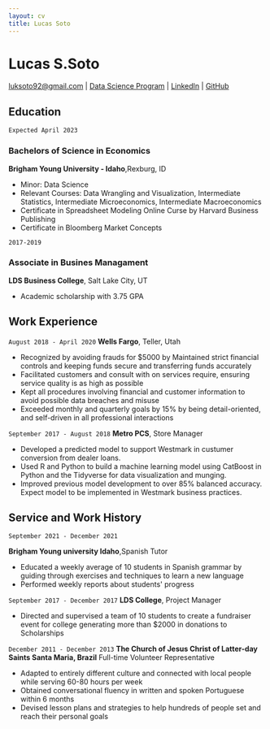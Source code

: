 ```yaml
---
layout: cv
title: Lucas Soto
---
```

# Lucas S.Soto 


<div id="webaddress">
<a href="luksoto92@gmail.com">luksoto92@gmail.com</a>
| <a href="https://byuidatascience.github.io/development.html">Data Science Program</a>
| <a href="https://www.linkedin.com/in/lucas-samuel-soto/">LinkedIn</a>
| <a href="https://github.com/luksoto">GitHub</a>
</div>

<!-- https://www.monique.tech/the-art-of-markdown -->

## Education
`Expected April 2023`
### Bachelors of Science in Economics
__Brigham Young University - Idaho__,Rexburg, ID

- Minor: Data Science
- Relevant Courses: Data Wrangling and Visualization, Intermediate Statistics, Intermediate Microeconomics,
Intermediate Macroeconomics
- Certificate in Spreadsheet Modeling Online Curse by Harvard Business Publishing
- Certificate in Bloomberg Market Concepts

`2017-2019`
### Associate in Busines Managament
__LDS Business College__, Salt Lake City, UT

- Academic scholarship with 3.75 GPA



## Work Experience

`August 2018 - April 2020`
__Wells Fargo__, Teller, Utah

- Recognized by avoiding frauds for $5000 by Maintained strict financial controls and keeping funds secure and transferring funds accurately
- Facilitated customers and consult with on services require, ensuring service quality is as high as possible
- Kept all procedures involving financial and customer information to avoid possible data breaches and misuse
- Exceeded monthly and quarterly goals by 15% by being detail-oriented, and self-driven in all professional
interactions

`September 2017 - August 2018`
__Metro PCS__, Store Manager

- Developed a predicted model to support Westmark in custumer conversion from dealer loans.
- Used R and Python to build a machine learning model using CatBoost in Python and the Tidyverse for data visualization and munging. 
- Improved previous model development to over 85% balanced accuracy. Expect model to be implemented in Westmark business practices.



## Service and Work History
`September 2021 - December 2021 `

__Brigham Young university Idaho__,Spanish Tutor

  

- Educated a weekly average of 10 students in Spanish grammar by guiding through exercises and techniques to learn a new language
- Performed weekly reports about students' progress

`September 2017 - December 2017`
__LDS College__, Project Manager

- Directed and supervised a team of 10 students to create a fundraiser event for college generating more than
$2000 in donations to Scholarships

`December 2011 - December 2013`
__The Church of Jesus Christ of Latter-day Saints Santa Maria, Brazil__
Full-time Volunteer Representative 

- Adapted to entirely different culture and connected with local people while serving 60-80 hours per week
- Obtained conversational fluency in written and spoken Portuguese within 6 months
- Devised lesson plans and strategies to help hundreds of people set and reach their personal goals



<!-- ### Footer

Last updated: May 2013 -->


